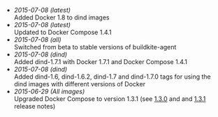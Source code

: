 * *2015-07-08 (latest)*<br>Added Docker 1.8 to dind images
* *2015-07-08 (latest)*<br>Updated to Docker Compose 1.4.1
* *2015-07-08 (all)*<br>Switched from beta to stable versions of buildkite-agent
* *2015-07-08 (dind)*<br>Added dind-1.7.1 with Docker 1.7.1 and Docker Compose 1.4.1
* *2015-07-08 (dind)*<br>Added dind-1.6, dind-1.6.2, dind-1.7 and dind-1.7.0 tags for using the dind images with different versions of Docker
* *2015-06-29 (All images)*<br>Upgraded Docker Compose to version 1.3.1 (see [1.3.0](https://github.com/docker/compose/releases/tag/1.3.0) and and [1.3.1](https://github.com/docker/compose/releases/tag/1.3.1) release notes)
